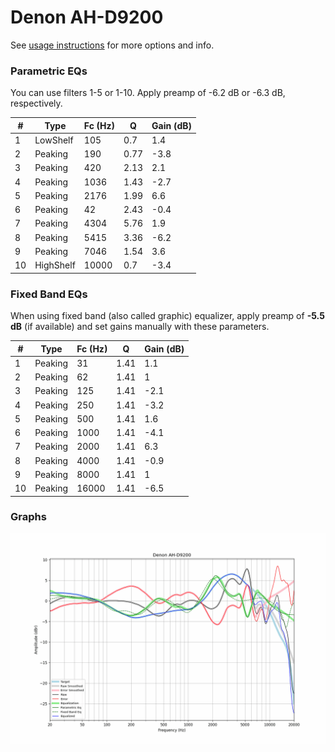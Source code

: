 # Denon AH-D9200
See [usage instructions](https://github.com/jaakkopasanen/AutoEq#usage) for more options and info.

### Parametric EQs
You can use filters 1-5 or 1-10. Apply preamp of -6.2 dB or -6.3 dB, respectively.

|   # | Type      |   Fc (Hz) |    Q |   Gain (dB) |
|-----|-----------|-----------|------|-------------|
|   1 | LowShelf  |       105 | 0.7  |         1.4 |
|   2 | Peaking   |       190 | 0.77 |        -3.8 |
|   3 | Peaking   |       420 | 2.13 |         2.1 |
|   4 | Peaking   |      1036 | 1.43 |        -2.7 |
|   5 | Peaking   |      2176 | 1.99 |         6.6 |
|   6 | Peaking   |        42 | 2.43 |        -0.4 |
|   7 | Peaking   |      4304 | 5.76 |         1.9 |
|   8 | Peaking   |      5415 | 3.36 |        -6.2 |
|   9 | Peaking   |      7046 | 1.54 |         3.6 |
|  10 | HighShelf |     10000 | 0.7  |        -3.4 |

### Fixed Band EQs
When using fixed band (also called graphic) equalizer, apply preamp of **-5.5 dB** (if available) and set gains manually with these parameters.

|   # | Type    |   Fc (Hz) |    Q |   Gain (dB) |
|-----|---------|-----------|------|-------------|
|   1 | Peaking |        31 | 1.41 |         1.1 |
|   2 | Peaking |        62 | 1.41 |         1   |
|   3 | Peaking |       125 | 1.41 |        -2.1 |
|   4 | Peaking |       250 | 1.41 |        -3.2 |
|   5 | Peaking |       500 | 1.41 |         1.6 |
|   6 | Peaking |      1000 | 1.41 |        -4.1 |
|   7 | Peaking |      2000 | 1.41 |         6.3 |
|   8 | Peaking |      4000 | 1.41 |        -0.9 |
|   9 | Peaking |      8000 | 1.41 |         1   |
|  10 | Peaking |     16000 | 1.41 |        -6.5 |

### Graphs
![](./Denon%20AH-D9200.png)
